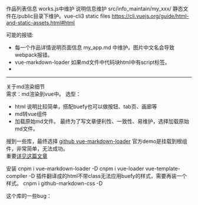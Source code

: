 作品列表信息 works.js中维护
说明信息维护 src/info_maintain/my_xxx/
静态文件在/public目录下维护。vue-cli3 static files   https://cli.vuejs.org/guide/html-and-static-assets.html#html

可能的报错:
- 每一个作品详情说明页面信息 my_app.md 中维护。图片中文名会导致webpack报错。
- vue-markdown-loader  如果md文件中代码块html中有script标签。
- 
---
关于md渲染细节  
需求：md渲染到vue中。
选型：
- html 说明比较简单，搭配buefy也可以做按钮、tab页、画廊等
- md转vue组件
- 加载原始md文件。
最终为了写文章便利性、一致性、易维护，选择加载原始md文件。

搜到一些库，最终选择
[github vue-markdown-loader](https://github.com/QingWei-Li/vue-markdown-loader)
官方demo是挂载到根组件，非常简单，无法成功。    
重要[详见这篇文章](https://evolly.one/2019/07/01/118-vue-markdown-loader/)

安装
cnpm i vue-markdown-loader -D
cnpm i  vue-loader vue-template-compiler -D
插件翻译成的html不带class无法应用buefy的样式，需要再装一个样式。
cnpm i github-markdown-css -D  

这个库的一些bug：


